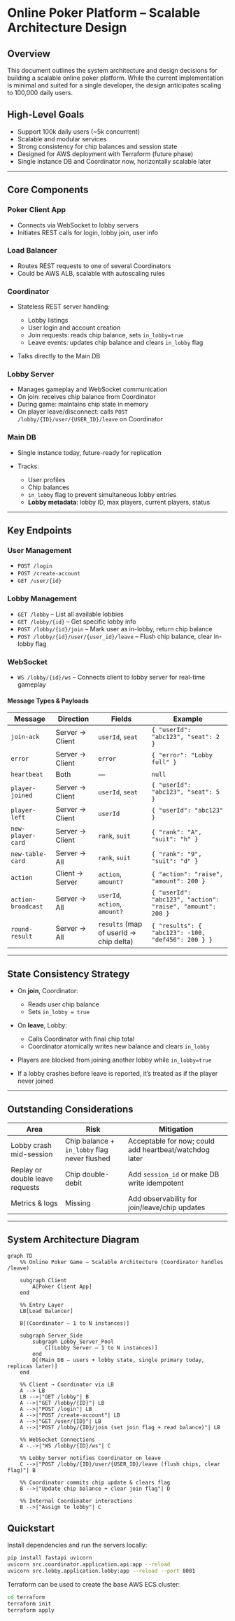 # Online Poker Platform – Scalable Architecture Design

## Overview

This document outlines the system architecture and design decisions for building a scalable online poker platform. While the current implementation is minimal and suited for a single developer, the design anticipates scaling to 100,000 daily users.

## High-Level Goals

* Support 100k daily users (\~5k concurrent)
* Scalable and modular services
* Strong consistency for chip balances and session state
* Designed for AWS deployment with Terraform (future phase)
* Single instance DB and Coordinator now, horizontally scalable later

---

## Core Components

### Poker Client App

* Connects via WebSocket to lobby servers
* Initiates REST calls for login, lobby join, user info

### Load Balancer

* Routes REST requests to one of several Coordinators
* Could be AWS ALB, scalable with autoscaling rules

### Coordinator

* Stateless REST server handling:

  * Lobby listings
  * User login and account creation
  * Join requests: reads chip balance, sets `in_lobby=true`
  * Leave events: updates chip balance and clears `in_lobby` flag
* Talks directly to the Main DB

### Lobby Server

* Manages gameplay and WebSocket communication
* On join: receives chip balance from Coordinator
* During game: maintains chip state in memory
* On player leave/disconnect: calls `POST /lobby/{ID}/user/{USER_ID}/leave` on Coordinator

### Main DB

* Single instance today, future-ready for replication
* Tracks:

  * User profiles
  * Chip balances
  * `in_lobby` flag to prevent simultaneous lobby entries
  * **Lobby metadata**: lobby ID, max players, current players, status

---

## Key Endpoints

### User Management

* `POST /login`
* `POST /create-account`
* `GET /user/{id}`

### Lobby Management

* `GET /lobby` – List all available lobbies
* `GET /lobby/{id}` – Get specific lobby info
* `POST /lobby/{id}/join` – Mark user as in-lobby, return chip balance
* `POST /lobby/{id}/user/{user_id}/leave` – Flush chip balance, clear in-lobby flag

### WebSocket

* `WS /lobby/{id}/ws` – Connects client to lobby server for real-time gameplay

#### Message Types & Payloads

| Message            | Direction       | Fields                                 | Example                                                    |
| ------------------ | --------------- | -------------------------------------- | ---------------------------------------------------------- |
| `join-ack`         | Server → Client | `userId`, `seat`                       | `{ "userId": "abc123", "seat": 2 }`                        |
| `error`            | Server → Client | `error`                                | `{ "error": "Lobby full" }`                                |
| `heartbeat`        | Both            | —                                      | `null`                                                     |
| `player-joined`    | Server → Client | `userId`, `seat`                       | `{ "userId": "abc123", "seat": 5 }`                        |
| `player-left`      | Server → Client | `userId`                               | `{ "userId": "abc123" }`                                   |
| `new-player-card`  | Server → Client | `rank`, `suit`                         | `{ "rank": "A", "suit": "h" }`                             |
| `new-table-card`   | Server → All    | `rank`, `suit`                         | `{ "rank": "9", "suit": "d" }`                             |
| `action`           | Client → Server | `action`, `amount?`                    | `{ "action": "raise", "amount": 200 }`                     |
| `action-broadcast` | Server → All    | `userId`, `action`, `amount?`          | `{ "userId": "abc123", "action": "raise", "amount": 200 }` |
| `round-result`     | Server → All    | `results` (map of userId → chip delta) | `{ "results": { "abc123": -100, "def456": 200 } }`         |

---

## State Consistency Strategy

* On **join**, Coordinator:

  * Reads user chip balance
  * Sets `in_lobby = true`
* On **leave**, Lobby:

  * Calls Coordinator with final chip total
  * Coordinator atomically writes new balance and clears `in_lobby`
* Players are blocked from joining another lobby while `in_lobby=true`
* If a lobby crashes before leave is reported, it’s treated as if the player never joined

---

## Outstanding Considerations

| Area                            | Risk                                         | Mitigation                                             |
| ------------------------------- | -------------------------------------------- | ------------------------------------------------------ |
| Lobby crash mid-session         | Chip balance + `in_lobby` flag never flushed | Acceptable for now; could add heartbeat/watchdog later |
| Replay or double leave requests | Chip double-debit                            | Add `session_id` or make DB write idempotent           |
| Metrics & logs                  | Missing                                      | Add observability for join/leave/chip updates          |

---


## System Architecture Diagram

```mermaid
graph TD
    %% Online Poker Game – Scalable Architecture (Coordinator handles /leave)

    subgraph Client
        A[Poker Client App]
    end

    %% Entry Layer
    LB[Load Balancer]

    B[(Coordinator – 1 to N instances)]

    subgraph Server_Side
        subgraph Lobby_Server_Pool
            C[(Lobby Server – 1 to N instances)]
        end
        D[(Main DB – users + lobby state, single primary today, replicas later)]
    end

    %% Client → Coordinator via LB
    A --> LB
    LB -->|"GET /lobby"| B
    A -->|"GET /lobby/{ID}"| LB
    A -->|"POST /login"| LB
    A -->|"POST /create-account"| LB
    A -->|"GET /user/{ID}"| LB
    A -->|"POST /lobby/{ID}/join (set join flag + read balance)"| LB

    %% WebSocket Connections
    A -.->|"WS /lobby/{ID}/ws"| C

    %% Lobby Server notifies Coordinator on leave
    C -->|"POST /lobby/{ID}/user/{USER_ID}/leave (flush chips, clear flag)"| B

    %% Coordinator commits chip update & clears flag
    B -->|"Update chip balance + clear join flag"| D

    %% Internal Coordinator interactions
    B -->|"Assign to lobby"| C
```

## Quickstart

Install dependencies and run the servers locally:

```bash
pip install fastapi uvicorn
uvicorn src.coordinator.application.api:app --reload
uvicorn src.lobby.application.lobby:app --reload --port 8001
```

Terraform can be used to create the base AWS ECS cluster:

```bash
cd terraform
terraform init
terraform apply
```
